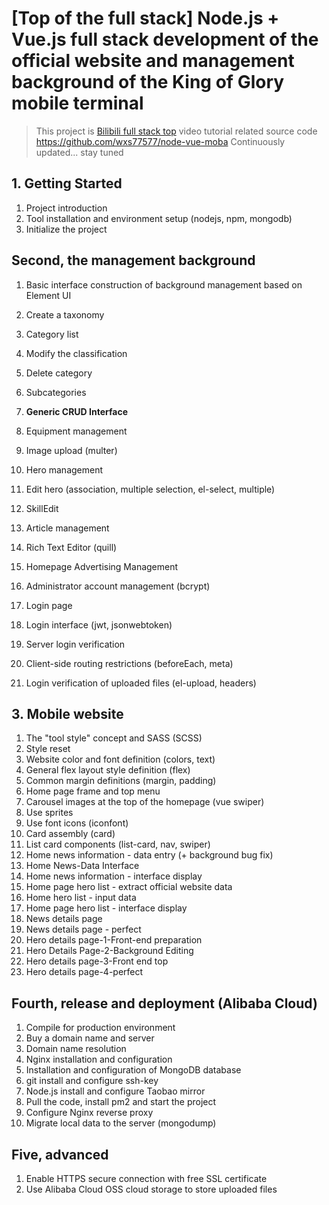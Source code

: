 # [Top of the full stack] Node.js + Vue.js full stack development of the official website and management background of the King of Glory mobile terminal
> This project is [Bilibili full stack top](https://space.bilibili.com/341919508) video tutorial related source code
> https://github.com/wxs77577/node-vue-moba
> Continuously updated... stay tuned

## 1. Getting Started
1. Project introduction
1. Tool installation and environment setup (nodejs, npm, mongodb)
1. Initialize the project

## Second, the management background
1. Basic interface construction of background management based on Element UI

1. Create a taxonomy
1. Category list
1. Modify the classification
1. Delete category
1. Subcategories

1. **Generic CRUD Interface**

1. Equipment management
1. Image upload (multer)

1. Hero management
1. Edit hero (association, multiple selection, el-select, multiple)
1. SkillEdit

1. Article management
1. Rich Text Editor (quill)

1. Homepage Advertising Management

1. Administrator account management (bcrypt)
1. Login page
1. Login interface (jwt, jsonwebtoken)
1. Server login verification
1. Client-side routing restrictions (beforeEach, meta)
1. Login verification of uploaded files (el-upload, headers)

## 3. Mobile website

1. The "tool style" concept and SASS (SCSS)
1. Style reset
1. Website color and font definition (colors, text)
1. General flex layout style definition (flex)
1. Common margin definitions (margin, padding)
1. Home page frame and top menu
1. Carousel images at the top of the homepage (vue swiper)
1. Use sprites
1. Use font icons (iconfont)
1. Card assembly (card)
1. List card components (list-card, nav, swiper)
1. Home news information - data entry (+ background bug fix)
1. Home News-Data Interface
1. Home news information - interface display
1. Home page hero list - extract official website data
1. Home hero list - input data
1. Home page hero list - interface display
1. News details page
1. News details page - perfect
1. Hero details page-1-Front-end preparation
1. Hero Details Page-2-Background Editing
1. Hero details page-3-Front end top
1. Hero details page-4-perfect

## Fourth, release and deployment (Alibaba Cloud)

1. Compile for production environment
1. Buy a domain name and server
1. Domain name resolution
1. Nginx installation and configuration
1. Installation and configuration of MongoDB database
1. git install and configure ssh-key
1. Node.js install and configure Taobao mirror
1. Pull the code, install pm2 and start the project
1. Configure Nginx reverse proxy
1. Migrate local data to the server (mongodump)

## Five, advanced
1. Enable HTTPS secure connection with free SSL certificate
1. Use Alibaba Cloud OSS cloud storage to store uploaded files